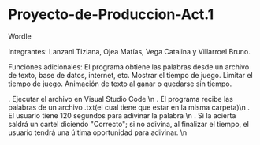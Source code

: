 # Proyecto-de-Produccion-Act.1
Wordle

Integrantes: Lanzani Tiziana, Ojea Matías, Vega Catalina y Villarroel Bruno.

Funciones adicionales:
El programa obtiene las palabras desde un archivo de texto, base de datos, internet, etc.
Mostrar el tiempo de juego. 
Limitar el tiempo de juego.
Animación de texto al ganar o quedarse sin tiempo.

. Ejecutar el archivo en Visual Studio Code \n
. El programa recibe las palabras de un archivo .txt(el cual tiene que estar en la misma carpeta)\n
. El usuario tiene 120 segundos para adivinar la palabra \n
. Si la acierta saldrá un cartel diciendo "Correcto"; si no adivina, al finalizar el tiempo, el usuario tendrá una última oportunidad para adivinar. \n
